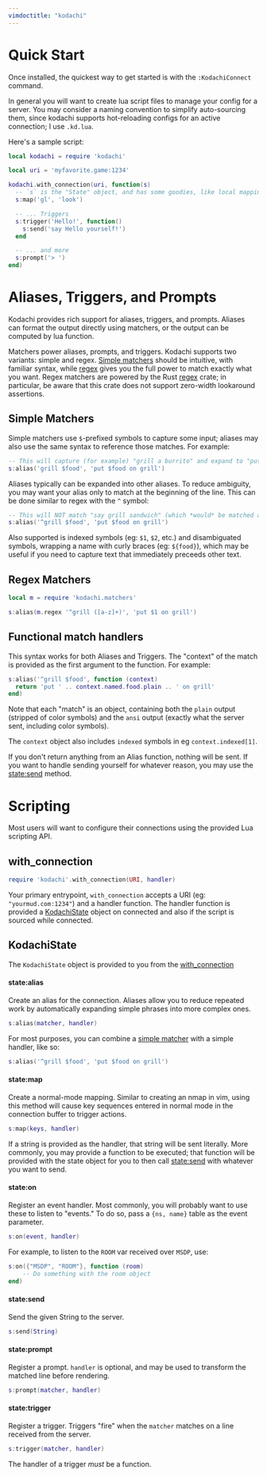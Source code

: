 ```yaml
---
vimdoctitle: "kodachi"
---
```


# Quick Start

Once installed, the quickest way to get started is with the `:KodachiConnect` command.

In general you will want to create lua script files to manage your config for a server. You may consider a naming convention to simplify auto-sourcing them, since kodachi supports hot-reloading configs for an active connection; I use `.kd.lua`.

Here's a sample script:

```lua
local kodachi = require 'kodachi'

local uri = 'myfavorite.game:1234'

kodachi.with_connection(uri, function(s)
  -- `s` is the "State" object, and has some goodies, like local mappings:
  s:map('gl', 'look')

  -- ... Triggers
  s:trigger('Hello!', function()
    s:send('say Hello yourself!')
  end

  -- ... and more
  s:prompt('> ')
end)
```

# Aliases, Triggers, and Prompts

Kodachi provides rich support for aliases, triggers, and prompts. Aliases can format the output directly using matchers, or the output can be computed by lua function.

Matchers power aliases, prompts, and triggers. Kodachi supports two variants: simple and regex. [Simple matchers](#simple-matchers) should be intuitive, with familiar syntax, while [regex](#regex-matchers) gives you the full power to match exactly what you want. Regex matchers are powered by the Rust [regex][regex] crate; in particular, be aware that this crate does not support zero-width lookaround assertions.

## Simple Matchers

Simple matchers use `$`-prefixed symbols to capture some input; aliases may also use the same syntax to reference those matches. For example:

```lua
-- This will capture (for example) "grill a burrito" and expand to "put a burrito on grill"
s:alias('grill $food', 'put $food on grill')
```

Aliases typically can be expanded into other aliases. To reduce ambiguity, you may want your alias only to match at the beginning of the line. This can be done similar to regex with the `^` symbol:

```lua
-- This will NOT match "say grill sandwich" (which *would* be matched above)
s:alias('^grill $food', 'put $food on grill')
```

Also supported is indexed symbols (eg: `$1`, `$2`, etc.) and disambiguated symbols, wrapping a name with curly braces (eg: `${food}`), which may be useful if you need to capture text that immediately preceeds other text.

## Regex Matchers

```lua
local m = require 'kodachi.matchers'

s:alias(m.regex '^grill ([a-z]+)', 'put $1 on grill')
```

## Functional match handlers

This syntax works for both Aliases and Triggers. The "context" of the match is provided as the first argument to the function. For example:

```lua
s:alias('^grill $food', function (context)
  return 'put ' .. context.named.food.plain .. ' on grill'
end)
```

Note that each "match" is an object, containing both the `plain` output (stripped of color symbols) and the `ansi` output (exactly what the server sent, including color symbols).

The `context` object also includes `indexed` symbols in eg `context.indexed[1]`.

If you don't return anything from an Alias function, nothing will be sent. If you want to handle sending yourself for whatever reason, you may use the [state:send](#state-send) method.

# Scripting

Most users will want to configure their connections using the provided Lua scripting API.

## with_connection

```lua
require 'kodachi'.with_connection(URI, handler)
```

Your primary entrypoint, `with_connection` accepts a URI (eg: `"yourmud.com:1234"`) and a handler function. The handler function is provided a [KodachiState](#kodachistate) object on connected and also if the script is sourced while connected.

## KodachiState

The `KodachiState` object is provided to you from the [with_connection](#with_connection)

#### state:alias

Create an alias for the connection. Aliases allow you to reduce repeated work by automatically expanding simple phrases into more complex ones.

```lua
s:alias(matcher, handler)
```

For most purposes, you can combine a [simple matcher](#simple-matchers) with a simple handler, like so:

```lua
s:alias('^grill $food', 'put $food on grill')
```

#### state:map

Create a normal-mode mapping. Similar to creating an nmap in vim, using this method will cause key sequences entered in normal mode in the connection buffer to trigger actions.
```lua
s:map(keys, handler)
```

If a string is provided as the handler, that string will be sent literally. More commonly, you may provide a function to be executed; that function will be provided with the state object for you to then call [state:send](#state:send) with whatever you want to send.


#### state:on

Register an event handler. Most commonly, you will probably want to use these to listen to "events." To do so, pass a `{ns, name}` table as the event parameter.

```lua
s:on(event, handler)
```

For example, to listen to the `ROOM` var received over `MSDP`, use:

```lua
s:on({"MSDP", "ROOM"}, function (room)
    -- Do something with the room object
end)
```

#### state:send

Send the given String to the server.

```lua
s:send(String)
```

#### state:prompt

Register a prompt. `handler` is optional, and may be used to transform the matched line before rendering.

```lua
s:prompt(matcher, handler)
```

#### state:trigger

Register a trigger. Triggers "fire" when the `matcher` matches on a line received from the server.

```lua
s:trigger(matcher, handler)
```

The handler of a trigger *must* be a function.

[regex]: https://docs.rs/regex/latest/regex/
